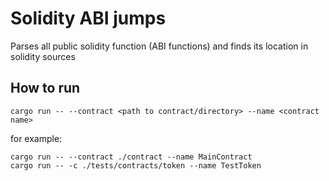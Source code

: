 Solidity ABI jumps
===

Parses all public solidity function (ABI functions) and finds its location in solidity sources

## How to run

```console
cargo run -- --contract <path to contract/directory> --name <contract name>
```

for example:

```console
cargo run -- --contract ./contract --name MainContract
cargo run -- -c ./tests/contracts/token --name TestToken
```
